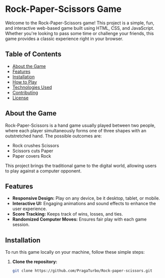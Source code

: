 # Rock-Paper-Scissors Game

Welcome to the Rock-Paper-Scissors game! This project is a simple, fun, and interactive web-based game built using HTML, CSS, and JavaScript. Whether you're looking to pass some time or challenge your friends, this game provides a classic experience right in your browser.


## Table of Contents

- [About the Game](#about-the-game)
- [Features](#features)
- [Installation](#installation)
- [How to Play](#how-to-play)
- [Technologies Used](#technologies-used)
- [Contributing](#contributing)
- [License](#license)

## About the Game

Rock-Paper-Scissors is a hand game usually played between two people, where each player simultaneously forms one of three shapes with an outstretched hand. The possible outcomes are:
- Rock crushes Scissors
- Scissors cuts Paper
- Paper covers Rock

This project brings the traditional game to the digital world, allowing users to play against a computer opponent.

## Features

- **Responsive Design:** Play on any device, be it desktop, tablet, or mobile.
- **Interactive UI:** Engaging animations and sound effects to enhance the user experience.
- **Score Tracking:** Keeps track of wins, losses, and ties.
- **Randomized Computer Moves:** Ensures fair play with each game session.

## Installation

To run this game locally on your machine, follow these simple steps:

1. **Clone the repository:**
   ```bash
   git clone https://github.com/PragaTurbo/Rock-paper-scissors.git

